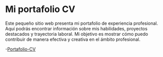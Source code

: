 # Mi portafolio CV

Este pequeño sitio web presenta mi portafolio de experiencia profesional. Aquí podrás encontrar información sobre mis habilidades, proyectos destacados y trayectoria laboral. Mi objetivo es mostrar cómo puedo contribuir de manera efectiva y creativa en el ámbito profesional.

-[Portafolio-CV](https://oliverhernandez28.github.io/Mi-CV)